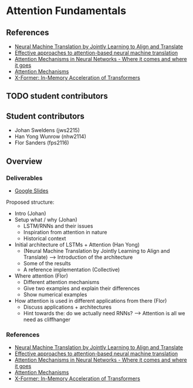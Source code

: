 # Attention Fundamentals

## References

- [Neural Machine Translation by Jointly Learning to Align and Translate](https://arxiv.org/abs/1409.0473)
- [Effective approaches to attention-based neural machine translation](https://arxiv.org/abs/1508.04025)
- [Attention Mechanisms in Neural Networks - Where it comes and where it goes](https://arxiv.org/abs/2204.13154)
- [Attention Mechanisms](https://paperswithcode.com/methods/category/attention-mechanisms-1)
- [X-Former: In-Memory Acceleration of Transformers](https://ieeexplore.ieee.org/abstract/document/10155455)

## TODO student contributors

## Student contributors

- Johan Sweldens (jws2215)
- Han Yong Wunrow (nhw2114)
- Flor Sanders (fps2116)

## Overview

### Deliverables

- [Google Slides](https://docs.google.com/presentation/d/1BYBrl97vI80U-ev5vOuPhOiUbdNGUhI78vQQFHBIT0U/edit?usp=sharing)

Proposed structure:

- Intro (Johan)
- Setup what / why (Johan)
  - LSTM/RNNs and their issues
  - Inspiration from attention in nature
  - Historical context
- Initial architecture of LSTMs + Attention (Han Yong)
  - (Neural Machine Translation by Jointly Learning to Align and Translate) --> Introduction of the architecture
  - Some of the results
  - A reference implementation (Collective)
- Where attention (Flor)
  - Different attention mechanisms
  - Give two examples and explain their differences
  - Show numerical examples
- How attention is used in different applications from there (Flor)
  - Discuss applications + architectures
  - Hint towards the: do we actually need RNNs?
    --> Attention is all we need as cliffhanger

### References

- [Neural Machine Translation by Jointly Learning to Align and Translate](https://arxiv.org/abs/1409.0473)
- [Effective approaches to attention-based neural machine translation](https://arxiv.org/abs/1508.04025)
- [Attention Mechanisms in Neural Networks - Where it comes and where it goes](https://arxiv.org/abs/2204.13154)
- [Attention Mechanisms](https://paperswithcode.com/methods/category/attention-mechanisms-1)
- [X-Former: In-Memory Acceleration of Transformers](https://ieeexplore.ieee.org/abstract/document/10155455)
